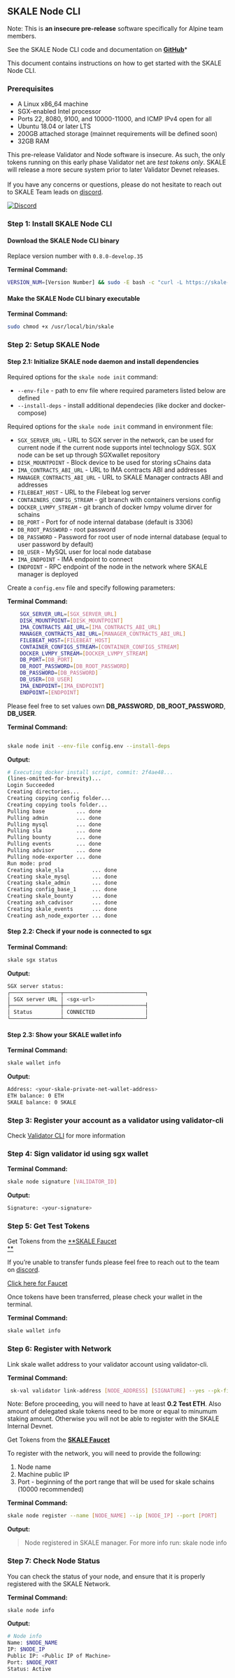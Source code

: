 ## SKALE Node CLI

Note: This is **an insecure pre-release** software specifically for Alpine team members. 

See the SKALE Node CLI code and documentation on [**GitHub**](https://github.com/skalenetwork/skale-node-cli)*‍  

This document contains instructions on how to get started with the SKALE Node CLI.  

### **Prerequisites**

-   A Linux x86_64 machine
-   SGX-enabled Intel processor
-   Ports 22, 8080, 9100, and 10000-11000, and ICMP IPv4 open for all
-   Ubuntu 18.04 or later LTS
-   200GB attached storage (mainnet requirements will be defined soon)
-   32GB RAM  

This pre-release Validator and Node software is insecure. As such, the only tokens running on this early phase Validator net are  _test tokens only_. SKALE will release a more secure system prior to later Validator Devnet releases.  
‍  
If you have any concerns or questions, please do not hesitate to reach out to SKALE Team leads on [discord](http://skale.chat/).  

[![Discord](https://img.shields.io/discord/534485763354787851.svg)](https://discord.gg/vvUtWJB)

### Step 1: Install SKALE Node CLI

#### Download the SKALE Node CLI binary

Replace version number with `0.8.0-develop.35`

**Terminal Command:**

```bash
VERSION_NUM=[Version Number] && sudo -E bash -c "curl -L https://skale-cli.sfo2.cdn.digitaloceanspaces.com/develop/skale-$VERSION_NUM-`uname -s`-`uname -m` >  /usr/local/bin/skale"

```

#### Make the SKALE Node CLI binary executable

**Terminal Command:**

```bash
sudo chmod +x /usr/local/bin/skale

```

### Step 2: Setup SKALE Node

#### Step 2.1: Initialize SKALE node daemon and install dependencies

Required options for the `skale node init` command:

-   `--env-file` - path to env file where required parameters listed below are defined
-   `--install-deps` - install additional dependecies (like docker and docker-compose)

Required options for the `skale node init` command in environment file:

-   `SGX_SERVER_URL` - URL to SGX server in the network, can be used for current node if the current node supports intel technology SGX. SGX node can be set up through SGXwallet repository
-   `DISK_MOUNTPOINT` - Block device to be used for storing sChains data
-   `IMA_CONTRACTS_ABI_URL` - URL to IMA contracts ABI and addresses
-   `MANAGER_CONTRACTS_ABI_URL` - URL to SKALE Manager contracts ABI and addresses
-   `FILEBEAT_HOST` - URL to the Filebeat log server
-   `CONTAINERS_CONFIG_STREAM` - git branch with containers versions config
-   `DOCKER_LVMPY_STREAM` - git branch of docker lvmpy volume dirver for schains
-   `DB_PORT` - Port for of node internal database (default is 3306)
-   `DB_ROOT_PASSWORD` - root password
-   `DB_PASSWORD` - Password for root user of node internal database (equal to user password by default)
-   `DB_USER` - MySQL user for local node database
-   `IMA_ENDPOINT` - IMA endpoint to connect
-   `ENDPOINT` - RPC endpoint of the node in the network where SKALE manager is deployed

Create a `config.env` file and specify following parameters:

**Terminal Command:**

```bash
    SGX_SERVER_URL=[SGX_SERVER_URL]
    DISK_MOUNTPOINT=[DISK_MOUNTPOINT]
    IMA_CONTRACTS_ABI_URL=[IMA_CONTRACTS_ABI_URL]
    MANAGER_CONTRACTS_ABI_URL=[MANAGER_CONTRACTS_ABI_URL]
    FILEBEAT_HOST=[FILEBEAT_HOST]
    CONTAINER_CONFIGS_STREAM=[CONTAINER_CONFIGS_STREAM]
    DOCKER_LVMPY_STREAM=[DOCKER_LVMPY_STREAM]
    DB_PORT=[DB_PORT]
    DB_ROOT_PASSWORD=[DB_ROOT_PASSWORD]
    DB_PASSWORD=[DB_PASSWORD]
    DB_USER=[DB_USER]
    IMA_ENDPOINT=[IMA_ENDPOINT]
    ENDPOINT=[ENDPOINT]
```

Please feel free to set values own  **DB_PASSWORD**, **DB_ROOT_PASSWORD**, **DB_USER**.

**Terminal Command:**

```bash

skale node init --env-file config.env --install-deps

```

**Output:**

```bash
# Executing docker install script, commit: 2f4ae48...
(lines-omitted-for-brevity)...
Login Succeeded
Creating directories...
Creating copying config folder...
Creating copying tools folder...
Pulling base          ... done
Pulling admin         ... done
Pulling mysql         ... done
Pulling sla           ... done
Pulling bounty        ... done
Pulling events        ... done
Pulling advisor       ... done
Pulling node-exporter ... done
Run mode: prod
Creating skale_sla         ... done
Creating skale_mysql       ... done
Creating skale_admin       ... done
Creating config_base_1     ... done
Creating skale_bounty      ... done
Creating ash_cadvisor      ... done
Creating skale_events      ... done
Creating ash_node_exporter ... done

```
#### Step 2.2: Check if your node is connected to sgx

**Terminal Command:**

```bash
skale sgx status

```

**Output:**

```bash
SGX server status:
┌────────────────┬──────────────────────────┐
│ SGX server URL │ <sgx-url>
├────────────────┼──────────────────────────┤
│ Status         │ CONNECTED                │
└────────────────┴──────────────────────────┘

```

#### Step 2.3: Show your SKALE wallet info

**Terminal Command:**

```bash
skale wallet info

```

**Output:**

```bash
Address: <your-skale-private-net-wallet-address>
ETH balance: 0 ETH
SKALE balance: 0 SKALE

```

### Step 3:  **Register your account as a validator using validator-cli**

Check [Validator CLI](https://github.com/skalenetwork/documentation/blob/master/validators/validator-cli.md) for more information

### Step 4: **Sign validator id using sgx wallet**

**Terminal Command:**

```bash
skale node signature [VALIDATOR_ID]

```

**Output:**

```bash
Signature: <your-signature>

```

### Step 5:  **Get Test Tokens**

Get Tokens from the  [**SKALE Faucet  
**](http://faucet.skale.network/validators)

If you’re unable to transfer funds please feel free to reach out to the team on  [discord](http://http:skale.chat/).

[Click here for Faucet](http://faucet.skale.network/validators)

Once tokens have been transferred, please check your wallet in the terminal.  

**Terminal Command:**

```bash
skale wallet info

```

### Step 6: **Register with Network**

Link skale wallet address to your validator account using validator-cli.

**Terminal Command:**

```bash
 sk-val validator link-address [NODE_ADDRESS] [SIGNATURE] --yes --pk-file ./pk.txt 
```

Note: Before proceeding, you will need to have at least  **0.2 Test ETH**. Also amount of delegated skale tokens need to be more or equal to minumum staking amount. Otherwise you will not be able to register with the SKALE Internal Devnet.  

Get Tokens from the  [**SKALE Faucet**](http://faucet.skale.network/validators)

To register with the network, you will need to provide the following:  

1.  Node name  
2.  Machine public IP   
3.  Port - beginning of the port range that will be used for skale schains (10000 recommended)  

**Terminal Command:**

```bash
skale node register --name [NODE_NAME] --ip [NODE_IP] --port [PORT]

```

**Output:**

> Node registered in SKALE manager. For more info run: skale node info

### Step 7: **Check Node Status**

You can check the status of your node, and ensure that it is properly registered with the SKALE Network.  

**Terminal Command:**

```bash
skale node info

```

**Output:**

```bash
# Node info
Name: $NODE_NAME
IP: $NODE_IP
Public IP: <Public IP of Machine>
Port: $NODE_PORT
Status: Active

```
